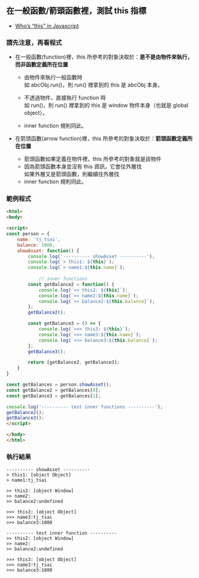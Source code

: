 
## 在一般函數/箭頭函數裡，測試 this 指標

 - [Who’s “this” in Javascript](https://medium.com/%E5%89%8D%E7%AB%AF%E6%97%A5%E8%A8%98/whos-this-in-javascript-c9dbac17a7b0?fbclid=IwAR2i0zjCukCDVtWtGQK2asp3fEQ4xX1nE0bqE9OrXJW7-MetOARUn880IIE)

### 請先注意，再看程式
- 在一般函數(function)裡，this 所參考的對象決取於：**是不是由物件來執行，而非函數定義所在位置**
  - 由物件來執行一般函數時<br>
    如 abcObj.run()，則 run() 裡拿到的 this 是 abcObj 本身。<br>
    
  - 不透過物件，直接執行 function 時<br>
    如 run()，則 run() 裡拿到的 this 是 window 物件本身（也就是 global object）。<br>
    
  - inner function 規則同此。<br>
  
- 在箭頭函數(arrow function)裡，this 所參考的對象決取於：**箭頭函數定義所在位置**
  - 箭頭函數如果定義在物件裡，this 所參考的對象就是該物件<br>
  - 因為箭頭函數本身並沒有 this 資訊，它會往外層找<br>
    如果外層又是箭頭函數，則繼續往外層找<br>
  - inner function 規則同此。<br>

### 範例程式
```html
<html>
<body>

<script>
const person = {
    name: 'tj_tsai',
    balance: 1000,
    showAsset: function() {
        console.log('---------- showAsset ----------');
        console.log(`> this1: ${this}`);
        console.log(`> name1:${this.name}`);
        
            // inner functions
        const getBalance2 = function() {
            console.log(`>> this2: ${this}`);
            console.log(`>> name2:${this.name}`);
            console.log(`>> balance2:${this.balance}`);
        };
        getBalance2();

        const getBalance3 = () => {
            console.log(`>>> this3: ${this}`);
            console.log(`>>> name3:${this.name}`);
            console.log(`>>> balance3:${this.balance}`);
        };
        getBalance3();

        return [getBalance2, getBalance3];
    }
}

const getBalances = person.showAsset();
const getBalance2 = getBalances[0];
const getBalance3 = getBalances[1];

console.log('---------- test inner functions ----------');
getBalance2();
getBalance3();
</script>

</body>
</html>
```

### 執行結果
```
---------- showAsset ----------
> this1: [object Object]
> name1:tj_tsai

>> this2: [object Window]
>> name2:
>> balance2:undefined

>>> this3: [object Object]
>>> name3:tj_tsai
>>> balance3:1000

---------- test inner function ----------
>> this2: [object Window]
>> name2:
>> balance2:undefined

>>> this3: [object Object]
>>> name3:tj_tsai
>>> balance3:1000
```
